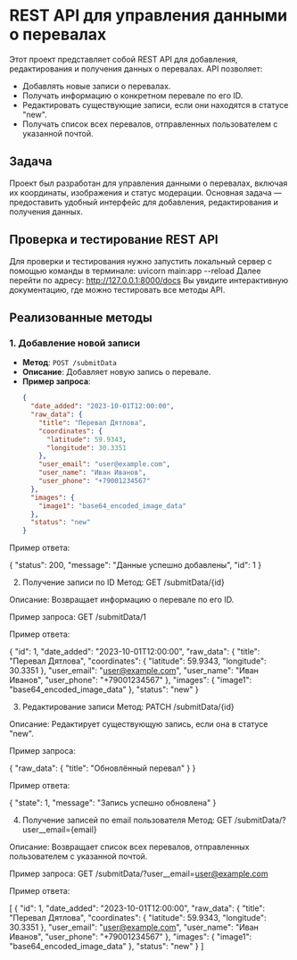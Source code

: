 # REST API для управления данными о перевалах

Этот проект представляет собой REST API для добавления, редактирования и получения данных о перевалах. API позволяет:
- Добавлять новые записи о перевалах.
- Получать информацию о конкретном перевале по его ID.
- Редактировать существующие записи, если они находятся в статусе "new".
- Получать список всех перевалов, отправленных пользователем с указанной почтой.

## Задача
Проект был разработан для управления данными о перевалах, включая их координаты, изображения и статус модерации. Основная задача — предоставить удобный интерфейс для добавления, редактирования и получения данных.

## Проверка и тестирование REST API
Для проверки и тестирования нужно запустить локальный сервер с помощью команды в терминале:
uvicorn main:app --reload
Далее перейти по адресу:
http://127.0.0.1:8000/docs 
Вы увидите интерактивную документацию, где можно тестировать все методы API.

## Реализованные методы

### 1. **Добавление новой записи**
- **Метод**: `POST /submitData`
- **Описание**: Добавляет новую запись о перевале.
- **Пример запроса**:
  ```json
  {
    "date_added": "2023-10-01T12:00:00",
    "raw_data": {
      "title": "Перевал Дятлова",
      "coordinates": {
        "latitude": 59.9343,
        "longitude": 30.3351
      },
      "user_email": "user@example.com",
      "user_name": "Иван Иванов",
      "user_phone": "+79001234567"
    },
    "images": {
      "image1": "base64_encoded_image_data"
    },
    "status": "new"
  }
  
Пример ответа:

{
  "status": 200,
  "message": "Данные успешно добавлены",
  "id": 1
}

2. Получение записи по ID
Метод: GET /submitData/{id}

Описание: Возвращает информацию о перевале по его ID.

Пример запроса: GET /submitData/1

Пример ответа:

{
  "id": 1,
  "date_added": "2023-10-01T12:00:00",
  "raw_data": {
    "title": "Перевал Дятлова",
    "coordinates": {
      "latitude": 59.9343,
      "longitude": 30.3351
    },
    "user_email": "user@example.com",
    "user_name": "Иван Иванов",
    "user_phone": "+79001234567"
  },
  "images": {
    "image1": "base64_encoded_image_data"
  },
  "status": "new"
}

3. Редактирование записи
Метод: PATCH /submitData/{id}

Описание: Редактирует существующую запись, если она в статусе "new".

Пример запроса:

{
  "raw_data": {
    "title": "Обновлённый перевал"
  }
}

Пример ответа:

{
  "state": 1,
  "message": "Запись успешно обновлена"
}

4. Получение записей по email пользователя
Метод: GET /submitData/?user__email={email}

Описание: Возвращает список всех перевалов, отправленных пользователем с указанной почтой.

Пример запроса: GET /submitData/?user__email=user@example.com

Пример ответа:

[
  {
    "id": 1,
    "date_added": "2023-10-01T12:00:00",
    "raw_data": {
      "title": "Перевал Дятлова",
      "coordinates": {
        "latitude": 59.9343,
        "longitude": 30.3351
      },
      "user_email": "user@example.com",
      "user_name": "Иван Иванов",
      "user_phone": "+79001234567"
    },
    "images": {
      "image1": "base64_encoded_image_data"
    },
    "status": "new"
  }
]

